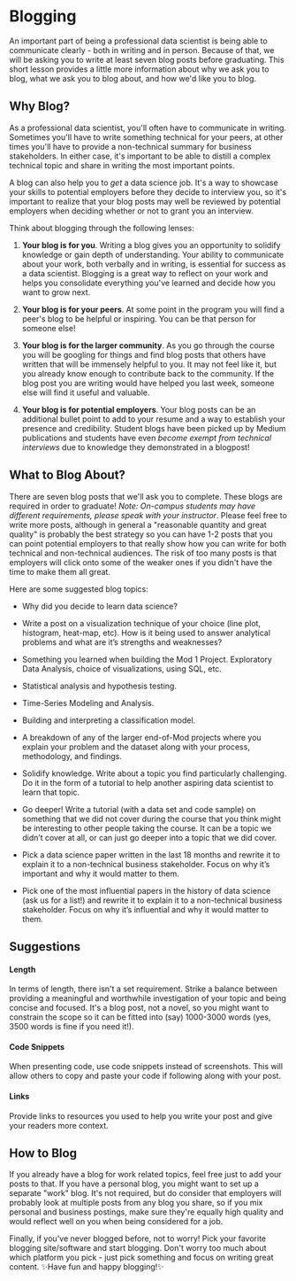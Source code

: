 # Blogging

An important part of being a professional data scientist is being able to communicate clearly - both in writing and in person. Because of that, we will be asking you to write at least seven blog posts before graduating. This short lesson provides a little more information about why we ask you to blog, what we ask you to blog about, and how we'd like you to blog.

## Why Blog?

As a professional data scientist, you'll often have to communicate in writing. Sometimes you'll have to write something technical for your peers, at other times you'll have to provide a non-technical summary for business stakeholders. In either case, it's important to be able to distill a complex technical topic and share in writing the most important points.

A blog can also help you to *get* a data science job. It's a way to showcase your skills to potential employers before they decide to interview you, so it's important to realize that your blog posts may well be reviewed by potential employers when deciding whether or not to grant you an interview.

Think about blogging through the following lenses:

1. **Your blog is for you**. Writing a blog gives you an opportunity to solidify knowledge or gain depth of understanding. Your ability to communicate about your work, both verbally and in writing, is essential for success as a data scientist. Blogging is a great way to reflect on your work and helps you consolidate everything you've learned and decide how you want to grow next.

2. **Your blog is for your peers**. At some point in the program you will find a peer's blog to be helpful or inspiring. You can be that person for someone else!

3. **Your blog is for the larger community**. As you go through the course you will be googling for things and find blog posts that others have written that will be immensely helpful to you. It may not feel like it, but you already know enough to contribute back to the community. If the blog post you are writing would have helped you last week, someone else will find it useful and valuable.

4. **Your blog is for potential employers**. Your blog posts can be an additional bullet point to add to your resume and a way to establish your presence and credibility. Student blogs have been picked up by Medium publications and students have even _become exempt from technical interviews_ due to knowledge they demonstrated in a blogpost!

## What to Blog About?

There are seven blog posts that we'll ask you to complete. These blogs are required in order to graduate! _Note: On-campus students may have different requirements, please speak with your instructor_. Please feel free to write more posts, although in general a "reasonable quantity and great quality" is probably the best strategy so you can have 1-2 posts that you can point potential employers to that really show how you can write for both technical and non-technical audiences. The risk of too many posts is that employers will click onto some of the weaker ones if you didn't have the time to make them all great.

Here are some suggested blog topics:

* Why did you decide to learn data science?

* Write a post on a visualization technique of your choice (line plot, histogram, heat-map, etc). How is it being used to answer analytical problems and what are it’s strengths and weaknesses?

* Something you learned when building the Mod 1 Project. Exploratory Data Analysis, choice of visualizations, using SQL, etc.

* Statistical analysis and hypothesis testing.

* Time-Series Modeling and Analysis.

* Building and interpreting a classification model.

* A breakdown of any of the larger end-of-Mod projects where you explain your problem and the dataset along with your process, methodology, and findings.

* Solidify knowledge. Write about a topic you find particularly challenging. Do it in the form of a tutorial to help another aspiring data scientist to learn that topic.

* Go deeper! Write a tutorial (with a data set and code sample) on something that we did not cover during the course that you think might be interesting to other people taking the course. It can be a topic we didn’t cover at all, or can just go deeper into a topic that we did cover.

* Pick a data science paper written in the last 18 months and rewrite it to explain it to a non-technical business stakeholder. Focus on why it’s important and why it would matter to them.

* Pick one of the most influential papers in the history of data science (ask us for a list!) and rewrite it to explain it to a non-technical business stakeholder. Focus on why it’s influential and why it would matter to them. 

## Suggestions

#### Length
In terms of length, there isn't a set requirement. Strike a balance between providing a meaningful and worthwhile investigation of your topic and being concise and focused. It's a blog post, not a novel, so you might want to constrain the scope so it can be fitted into (say) 1000-3000 words (yes, 3500 words is fine if you need it!).

#### Code Snippets
When presenting code, use code snippets instead of screenshots. This will allow others to copy and paste your code if following along with your post.

#### Links
Provide links to resources you used to help you write your post and give your readers more context.

## How to Blog

If you already have a blog for work related topics, feel free just to add your posts to that. If you have a personal blog, you might want to set up a separate "work" blog. It's not required, but do consider that employers will probably look at multiple posts from any blog you share, so if you mix personal and business postings, make sure they're equally high quality and would reflect well on you when being considered for a job. 

Finally, if you've never blogged before, not to worry! Pick your favorite blogging site/software and start blogging. Don't worry too much about which platform you pick - just pick something and focus on writing great content. ✨Have fun and happy blogging!✨